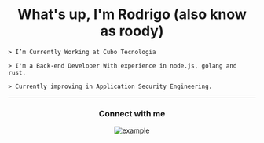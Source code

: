 <h1 align="center">What's up, I'm Rodrigo (also know as roody) </h1>


```
> I’m Currently Working at Cubo Tecnologia

> I'm a Back-end Developer With experience in node.js, golang and rust.

> Currently improving in Application Security Engineering.
```

----

<h3 align="center">Connect with me</h3>

<div style="margin-top:10px" align="center">
  <div>
    <a  href="https://www.linkedin.com/in/rodrigojoao1/" target="_blank">
      <img src="https://img.shields.io/badge/Linked%20In-0A66C2.svg?style=for-the-badge&logo=linkedin&logoColor=white" alt="example"/>
    </a>
  </div>
</div>
